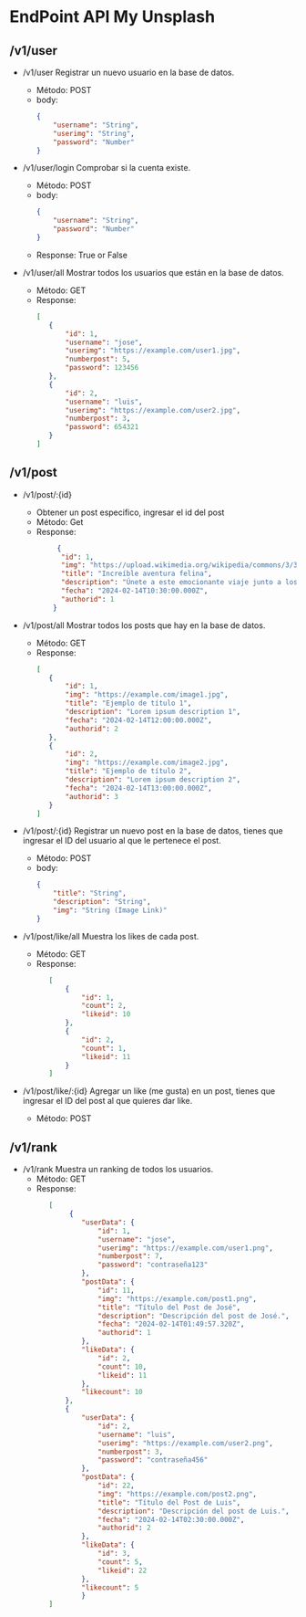 # EndPoint API My Unsplash

## /v1/user ##
- /v1/user
    Registrar un nuevo usuario en la base de datos.
    - Método: POST
    - body:
        ```json
        {
            "username": "String",
            "userimg": "String",
            "password": "Number"
        }
        ```

- /v1/user/login
    Comprobar si la cuenta existe.
    - Método: POST
    - body:
        ```json
        {
            "username": "String",
            "password": "Number"
        }
        ```
    - Response: True or False

- /v1/user/all
    Mostrar todos los usuarios que están en la base de datos.
    - Método: GET
    - Response:
         ```json
        [
            {
                "id": 1,
                "username": "jose",
                "userimg": "https://example.com/user1.jpg",
                "numberpost": 5,
                "password": 123456
            },
            {
                "id": 2,
                "username": "luis",
                "userimg": "https://example.com/user2.jpg",
                "numberpost": 3,
                "password": 654321
            }
        ]
         ```

## /v1/post ##

- /v1/post/:{id}
    - Obtener un post especifico, ingresar el id del post
    - Método: Get
    - Response:
        ```json
             {
              "id": 1,
              "img": "https://upload.wikimedia.org/wikipedia/commons/3/3a/Cat03.jpg",
              "title": "Increíble aventura felina",
              "description": "Únete a este emocionante viaje junto a los gatos más valientes del mundo. Descubre cómo conquistaron las alturas.",
              "fecha": "2024-02-14T10:30:00.000Z",
              "authorid": 1
            }
        ```



- /v1/post/all
    Mostrar todos los posts que hay en la base de datos.
    - Método: GET
    - Response:
         ```json
        [
            {
                "id": 1,
                "img": "https://example.com/image1.jpg",
                "title": "Ejemplo de título 1",
                "description": "Lorem ipsum description 1",
                "fecha": "2024-02-14T12:00:00.000Z",
                "authorid": 2
            },
            {
                "id": 2,
                "img": "https://example.com/image2.jpg",
                "title": "Ejemplo de título 2",
                "description": "Lorem ipsum description 2",
                "fecha": "2024-02-14T13:00:00.000Z",
                "authorid": 3
            }
        ]
         ```

- /v1/post/:{id}
    Registrar un nuevo post en la base de datos, tienes que ingresar el ID del usuario al que le pertenece el post.
    - Método: POST
    - body:
        ```json
        {
            "title": "String",
            "description": "String",
            "img": "String (Image Link)"
        }
        ```

- /v1/post/like/all
    Muestra los likes de cada post.
    - Método: GET
    - Response:
         ```json
            [
                {
                    "id": 1,
                    "count": 2,
                    "likeid": 10
                },
                {
                    "id": 2,
                    "count": 1,
                    "likeid": 11
                }
            ]
         ```

- /v1/post/like/:{id}
    Agregar un like (me gusta) en un post, tienes que ingresar el ID del post al que quieres dar like.
    - Método: POST

## /v1/rank ##

- /v1/rank
    Muestra un ranking de todos los usuarios.
    - Método: GET
    - Response:
         ```json
            [
                 {
                    "userData": {
                        "id": 1,
                        "username": "jose",
                        "userimg": "https://example.com/user1.png",
                        "numberpost": 7,
                        "password": "contraseña123"
                    },
                    "postData": {
                        "id": 11,
                        "img": "https://example.com/post1.png",
                        "title": "Título del Post de José",
                        "description": "Descripción del post de José.",
                        "fecha": "2024-02-14T01:49:57.320Z",
                        "authorid": 1
                    },
                    "likeData": {
                        "id": 2,
                        "count": 10,
                        "likeid": 11
                    },
                    "likecount": 10
                },
                {
                    "userData": {
                        "id": 2,
                        "username": "luis",
                        "userimg": "https://example.com/user2.png",
                        "numberpost": 3,
                        "password": "contraseña456"
                    },
                    "postData": {
                        "id": 22,
                        "img": "https://example.com/post2.png",
                        "title": "Título del Post de Luis",
                        "description": "Descripción del post de Luis.",
                        "fecha": "2024-02-14T02:30:00.000Z",
                        "authorid": 2
                    },
                    "likeData": {
                        "id": 3,
                        "count": 5,
                        "likeid": 22
                    },
                    "likecount": 5
                    }
            ]
         ```